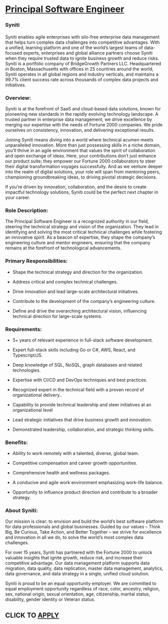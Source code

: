 # [Principal Software Engineer](https://www.remotewlb.com/apply/principal-software-engineer-77243)  
### Syniti  
####  

Syniti enables agile enterprises with silo-free enterprise data management that helps turn complex data challenges into competitive advantages. With a unified, learning platform and one of the world’s largest teams of data-focused experts, enterprises and global alliance partners choose Syniti when they require trusted data to ignite business growth and reduce risks. Syniti is a portfolio company of BridgeGrowth Partners LLC. Headquartered in Boston, Massachusetts with offices in 25 countries around the world, Syniti operates in all global regions and industry verticals, and maintains a 99.7% client success rate across thousands of complex data projects and initiatives.

### Overview:

Syniti is at the forefront of SaaS and cloud-based data solutions, known for pioneering new standards in the rapidly evolving technology landscape. A trusted partner in enterprise data management, we drive excellence by merging our expertise with the needs of Fortune 2000 companies. We pride ourselves on consistency, innovation, and delivering exceptional results.

Joining Syniti means diving into a world where technical acumen meets unparalleled innovation. More than just possessing skills in a niche domain, you’ll thrive in an agile environment that values the spirit of collaboration and open exchange of ideas. Here, your contributions don’t just enhance our product suite; they empower our Fortune 2000 collaborators to steer their digital transformation voyages successfully. And as we venture deeper into the realm of digital solutions, your role will span from mentoring peers, championing groundbreaking ideas, to driving pivotal strategic decisions.

If you’re driven by innovation, collaboration, and the desire to create impactful technology solutions, Syniti could be the perfect next chapter in your career.

### Role Description:

The Principal Software Engineer is a recognized authority in our field, steering the technical strategy and vision of the organization. They lead in identifying and solving the most critical technical challenges while fostering an innovative spirit. As a beacon of expertise, they shape the company’s engineering culture and mentor engineers, ensuring that the company remains at the forefront of technological advancements.

### Primary Responsibilities:

  * Shape the technical strategy and direction for the organization.

  * Address critical and complex technical challenges.

  * Drive innovation and lead large-scale architectural initiatives.

  * Contribute to the development of the company’s engineering culture. 

  * Define and drive the overarching architectural vision, influencing technical direction for large-scale systems. 

### Requirements:

  * 5+ years of relevant experience in full-stack software development. 

  * Expert full-stack skills including Go or C#, AWS, React, and Typescript/JS. 

  * Deep knowledge of SQL, NoSQL, graph databases and related technologies.

  * Expertise with CI/CD and DevOps techniques and best practices. 

  * Recognized expert in the technical field with a proven record of organizational delivery.. 

  * Capability to provide technical leadership and steer initiatives at an organizational level 

  * Lead strategic initiatives that drive business growth and innovation. 

  * Demonstrated leadership, collaboration, and strategic thinking skills. 

### Benefits:

  * Ability to work remotely with a talented, diverse, global team.

  * Competitive compensation and career growth opportunities. 

  * Comprehensive health and wellness packages. 

  * A conducive and agile work environment emphasizing work-life balance. 

  * Opportunity to influence product direction and contribute to a broader strategy.

### About Syniti:

Our mission is clear: to envision and build the world’s best software platform for data professionals and global businesses. Guided by our values – Think Big, Be Curious, Take Action, and Better Together – we strive for excellence and innovation in all we do, to solve the world’s most complex data challenges.

For over 15 years, Syniti has partnered with the Fortune 2000 to unlock valuable insights that ignite growth, reduce risk, and increase their competitive advantage. Our data management platform supports data migration, data quality, data replication, master data management, analytics, data governance, and data strategy in a single, unified cloud solution.

Syniti is proud to be an equal opportunity employer. We are committed to equal employment opportunity regardless of race, color, ancestry, religion, sex, national origin, sexual orientation, age, citizenship, marital status, disability, gender identity or Veteran status.

  
## CLICK TO [APPLY](https://www.remotewlb.com/apply/principal-software-engineer-77243)

